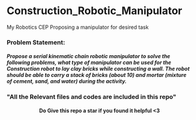 # Construction_Robotic_Manipulator
My Robotics CEP Proposing a manipulator for desired task
<h3>Problem Statement:</h3>
<h5>
Propose a serial kinematic chain robotic manipulator to solve the following problems, what
type of manipulator can be used for the Construction robot to lay clay bricks while
constructing a wall. The robot should be able to carry a stack of bricks (about 10) and mortar
(mixture of cement, sand, and water) during the activity.
</h5>
</hr>
<h3>"All the Relevant files and codes are included in this repo"</h3>
<h4 align="center">Do Give this repo a star if you found it helpful <3 </h4>
